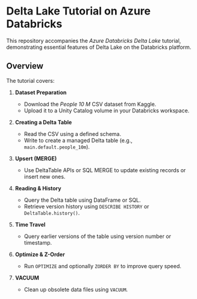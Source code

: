 # Delta Lake Tutorial on Azure Databricks

This repository accompanies the *Azure Databricks Delta Lake* tutorial, demonstrating essential features of Delta Lake on the Databricks platform.

## Overview

The tutorial covers:

1. **Dataset Preparation**  
   - Download the *People 10 M* CSV dataset from Kaggle.  
   - Upload it to a Unity Catalog volume in your Databricks workspace.  

2. **Creating a Delta Table**  
   - Read the CSV using a defined schema.  
   - Write to create a managed Delta table (e.g., `main.default.people_10m`).  

3. **Upsert (MERGE)**  
   - Use DeltaTable APIs or SQL MERGE to update existing records or insert new ones.  

4. **Reading & History**  
   - Query the Delta table using DataFrame or SQL.  
   - Retrieve version history using `DESCRIBE HISTORY` or `DeltaTable.history()`.  

5. **Time Travel**  
   - Query earlier versions of the table using version number or timestamp.  

6. **Optimize & Z-Order**  
   - Run `OPTIMIZE` and optionally `ZORDER BY` to improve query speed.  

7. **VACUUM**  
   - Clean up obsolete data files using `VACUUM`.  
